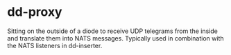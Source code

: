 # dd-proxy

Sitting on the outside of a diode to receive UDP telegrams from the inside and translate them into NATS messages. Typically used in combination with the NATS listeners in dd-inserter.
